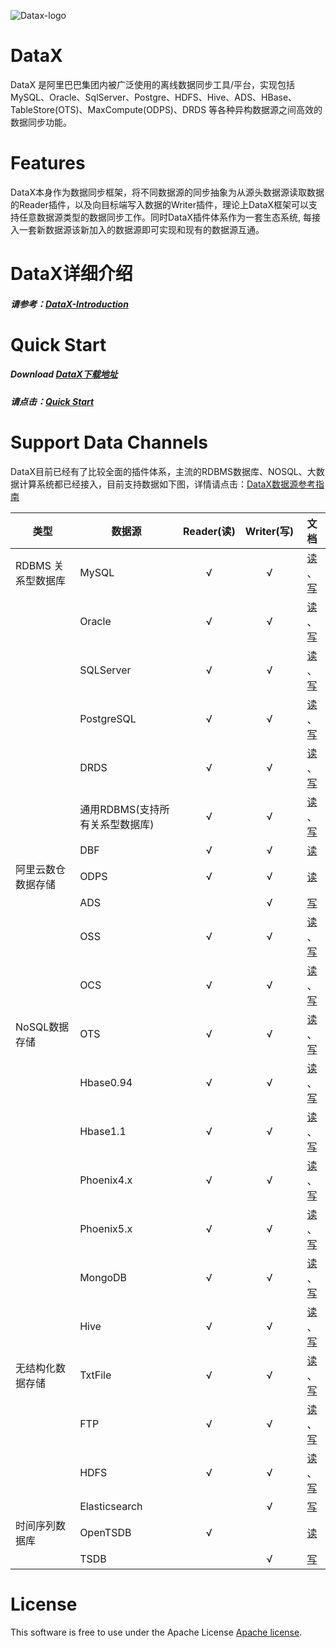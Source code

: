 ![Datax-logo](https://github.com/wgzhao/DataX/blob/toad/images/DataX-logo.jpg)


# DataX

DataX 是阿里巴巴集团内被广泛使用的离线数据同步工具/平台，实现包括 MySQL、Oracle、SqlServer、Postgre、HDFS、Hive、ADS、HBase、TableStore(OTS)、MaxCompute(ODPS)、DRDS 等各种异构数据源之间高效的数据同步功能。



# Features

DataX本身作为数据同步框架，将不同数据源的同步抽象为从源头数据源读取数据的Reader插件，以及向目标端写入数据的Writer插件，理论上DataX框架可以支持任意数据源类型的数据同步工作。同时DataX插件体系作为一套生态系统, 每接入一套新数据源该新加入的数据源即可实现和现有的数据源互通。



# DataX详细介绍

##### 请参考：[DataX-Introduction](https://github.com/wgzhao/DataX/blob/toad/introduction.md)



# Quick Start

##### Download [DataX下载地址](http://datax-opensource.oss-cn-hangzhou.aliyuncs.com/datax.tar.gz)

##### 请点击：[Quick Start](https://github.com/wgzhao/DataX/blob/toad/userGuid.md)



# Support Data Channels 

DataX目前已经有了比较全面的插件体系，主流的RDBMS数据库、NOSQL、大数据计算系统都已经接入，目前支持数据如下图，详情请点击：[DataX数据源参考指南](https://github.com/alibaba/DataX/wiki/DataX-all-data-channels)

| 类型           | 数据源        | Reader(读) | Writer(写) |文档|
| ------------ | ---------- | :-------: | :-------: |:-------: |
| RDBMS 关系型数据库 | MySQL      |     √     |     √     |[读](https://github.com/wgzhao/DataX/blob/toad/mysqlreader/doc/mysqlreader.md) 、[写](https://github.com/wgzhao/DataX/blob/toad/mysqlwriter/doc/mysqlwriter.md)|
|              | Oracle     |     √     |     √     |[读](https://github.com/wgzhao/DataX/blob/toad/oraclereader/doc/oraclereader.md) 、[写](https://github.com/wgzhao/DataX/blob/toad/oraclewriter/doc/oraclewriter.md)|
|              | SQLServer  |     √     |     √     |[读](https://github.com/wgzhao/DataX/blob/toad/sqlserverreader/doc/sqlserverreader.md) 、[写](https://github.com/wgzhao/DataX/blob/toad/sqlserverwriter/doc/sqlserverwriter.md)|
|              | PostgreSQL |     √     |     √     |[读](https://github.com/wgzhao/DataX/blob/toad/postgresqlreader/doc/postgresqlreader.md) 、[写](https://github.com/wgzhao/DataX/blob/toad/postgresqlwriter/doc/postgresqlwriter.md)|
|              | DRDS       |      √     |     √     |[读](https://github.com/wgzhao/DataX/blob/toad/drdsreader/doc/drdsreader.md) 、[写](https://github.com/wgzhao/DataX/blob/toad/drdswriter/doc/drdswriter.md)|
|              | 通用RDBMS(支持所有关系型数据库)         |     √     |     √     |[读](https://github.com/wgzhao/DataX/blob/toad/rdbmsreader/doc/rdbmsreader.md) 、[写](https://github.com/wgzhao/DataX/blob/toad/rdbmswriter/doc/rdbmswriter.md)|
|              | DBF        |   √        |      √    |[读](https://github.com/wgzhao/DataX/blob/toad/dbffilereader/doc/dbffilereader.md) | [写](https://github.com/wgzhao/DataX/blob/toad/dbffilewriter/doc/dbffilewriter.md) |
| 阿里云数仓数据存储    | ODPS       |     √     |     √     |[读](https://github.com/wgzhao/DataX/blob/toad/odpsreader/doc/odpsreader.md) | [写](https://github.com/wgzhao/DataX/blob/toad/odpswriter/doc/odpswriter.md)|
|              | ADS        |           |     √     |[写](https://github.com/wgzhao/DataX/blob/toad/adswriter/doc/adswriter.md)|
|              | OSS        |     √     |     √     |[读](https://github.com/wgzhao/DataX/blob/toad/ossreader/doc/ossreader.md) 、[写](https://github.com/wgzhao/DataX/blob/toad/osswriter/doc/osswriter.md)|
|              | OCS        |     √     |     √     |[读](https://github.com/wgzhao/DataX/blob/toad/ocsreader/doc/ocsreader.md) 、[写](https://github.com/wgzhao/DataX/blob/toad/ocswriter/doc/ocswriter.md)|
| NoSQL数据存储    | OTS        |     √     |     √     |[读](https://github.com/wgzhao/DataX/blob/toad/otsreader/doc/otsreader.md) 、[写](https://github.com/wgzhao/DataX/blob/toad/otswriter/doc/otswriter.md)|
|              | Hbase0.94  |     √     |     √     |[读](https://github.com/wgzhao/DataX/blob/toad/hbase094xreader/doc/hbase094xreader.md) 、[写](https://github.com/wgzhao/DataX/blob/toad/hbase094xwriter/doc/hbase094xwriter.md)|
|              | Hbase1.1   |     √     |     √     |[读](https://github.com/wgzhao/DataX/blob/toad/hbase11xreader/doc/hbase11xreader.md) 、[写](https://github.com/wgzhao/DataX/blob/toad/hbase11xwriter/doc/hbase11xwriter.md)|
|              | Phoenix4.x   |     √     |     √     |[读](https://github.com/wgzhao/DataX/blob/toad/hbase11xsqlreader/doc/hbase11xsqlreader.md) 、[写](https://github.com/wgzhao/DataX/blob/toad/hbase11xsqlwriter/doc/hbase11xsqlwriter.md)|
|              | Phoenix5.x   |     √     |     √     |[读](https://github.com/wgzhao/DataX/blob/toad/hbase20xsqlreader/doc/hbase20xsqlreader.md) 、[写](https://github.com/wgzhao/DataX/blob/toad/hbase20xsqlwriter/doc/hbase20xsqlwriter.md)|
|              | MongoDB    |     √     |     √     |[读](https://github.com/wgzhao/DataX/blob/toad/mongoreader/doc/mongoreader.md) 、[写](https://github.com/wgzhao/DataX/blob/toad/mongowriter/doc/mongowriter.md)|
|              | Hive       |     √     |     √     |[读](https://github.com/wgzhao/DataX/blob/toad/hdfsreader/doc/hdfsreader.md) 、[写](https://github.com/wgzhao/DataX/blob/toad/hdfswriter/doc/hdfswriter.md)|
| 无结构化数据存储     | TxtFile    |     √     |     √     |[读](https://github.com/wgzhao/DataX/blob/toad/txtfilereader/doc/txtfilereader.md) 、[写](https://github.com/wgzhao/DataX/blob/toad/txtfilewriter/doc/txtfilewriter.md)|
|              | FTP        |     √     |     √     |[读](https://github.com/wgzhao/DataX/blob/toad/ftpreader/doc/ftpreader.md) 、[写](https://github.com/wgzhao/DataX/blob/toad/ftpwriter/doc/ftpwriter.md)|
|              | HDFS       |     √     |     √     |[读](https://github.com/wgzhao/DataX/blob/toad/hdfsreader/doc/hdfsreader.md) 、[写](https://github.com/wgzhao/DataX/blob/toad/hdfswriter/doc/hdfswriter.md)|
|              | Elasticsearch       |         |     √     |[写](https://github.com/wgzhao/DataX/blob/toad/elasticsearchwriter/doc/elasticsearchwriter.md)|
| 时间序列数据库 | OpenTSDB | √ |  |[读](https://github.com/wgzhao/DataX/blob/toad/opentsdbreader/doc/opentsdbreader.md)|
|  | TSDB | | √ |[写](https://github.com/wgzhao/DataX/blob/toad/tsdbwriter/doc/tsdbhttpwriter.md)|

# License

This software is free to use under the Apache License [Apache license](https://github.com/wgzhao/DataX/blob/toad/license.txt).









